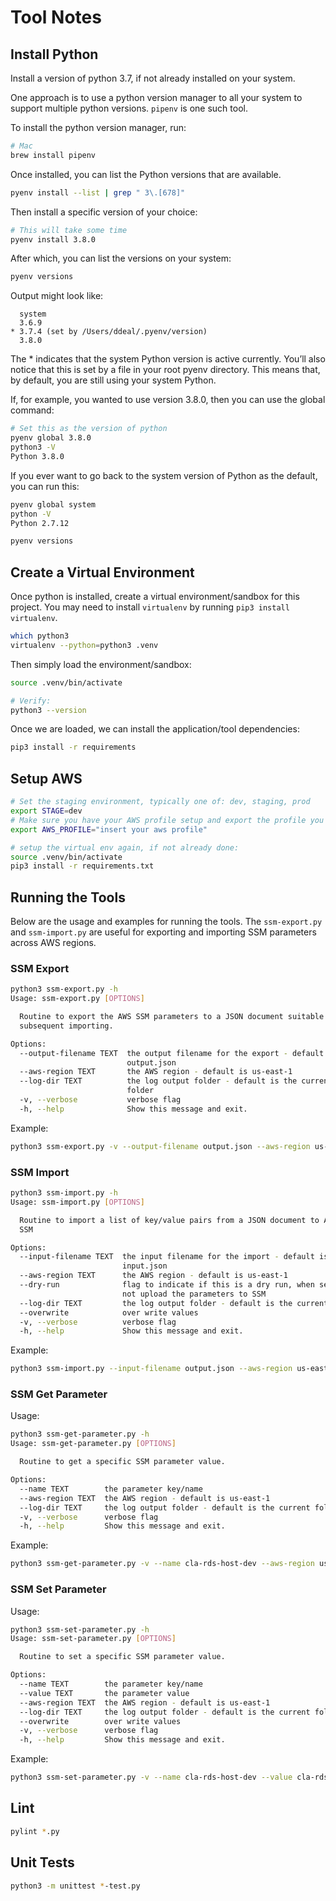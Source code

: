 # Tool Notes

## Install Python

Install a version of python 3.7, if not already installed on your system.

One approach is to use a python version manager to all your system to support
multiple python versions. `pipenv` is one such tool.

To install the python version manager, run:

```bash
# Mac
brew install pipenv
```

Once installed, you can list the  Python versions that are available.

```bash
pyenv install --list | grep " 3\.[678]"
```

Then install a specific version of your choice:

```bash
# This will take some time
pyenv install 3.8.0
```

After which, you can list the versions on your system:

```bash
pyenv versions
```

Output might look like:

```code
  system
  3.6.9
* 3.7.4 (set by /Users/ddeal/.pyenv/version)
  3.8.0
```

The * indicates that the system Python version is active currently. You’ll also
notice that this is set by a file in your root pyenv directory. This means that,
by default, you are still using your system Python.

If, for example, you wanted to use version 3.8.0, then you can use the global
command:

```bash
# Set this as the version of python
pyenv global 3.8.0
python3 -V
Python 3.8.0
```

If you ever want to go back to the system version of Python as the default, you
can run this:

```bash
pyenv global system
python -V
Python 2.7.12

pyenv versions
```

## Create a Virtual Environment

Once python is installed, create a virtual environment/sandbox for this project.
You may need to install `virtualenv` by running `pip3 install virtualenv`.

```bash
which python3
virtualenv --python=python3 .venv
```

Then simply load the environment/sandbox:

```bash
source .venv/bin/activate

# Verify:
python3 --version
```

Once we are loaded, we can install the application/tool dependencies:

```bash
pip3 install -r requirements
```

## Setup AWS

```bash
# Set the staging environment, typically one of: dev, staging, prod
export STAGE=dev
# Make sure you have your AWS profile setup and export the profile you want to use
export AWS_PROFILE="insert your aws profile"

# setup the virtual env again, if not already done:
source .venv/bin/activate
pip3 install -r requirements.txt
```

## Running the Tools

Below are the usage and examples for running the tools. The `ssm-export.py` and
`ssm-import.py` are useful for exporting and importing SSM parameters across
AWS regions.

### SSM Export

```bash
python3 ssm-export.py -h
Usage: ssm-export.py [OPTIONS]

  Routine to export the AWS SSM parameters to a JSON document suitable for
  subsequent importing.

Options:
  --output-filename TEXT  the output filename for the export - default is
                          output.json
  --aws-region TEXT       the AWS region - default is us-east-1
  --log-dir TEXT          the log output folder - default is the current
                          folder
  -v, --verbose           verbose flag
  -h, --help              Show this message and exit.
```

Example:

```bash
python3 ssm-export.py -v --output-filename output.json --aws-region us-east-1
```

### SSM Import

```bash
python3 ssm-import.py -h
Usage: ssm-import.py [OPTIONS]

  Routine to import a list of key/value pairs from a JSON document to AWS
  SSM

Options:
  --input-filename TEXT  the input filename for the import - default is
                         input.json
  --aws-region TEXT      the AWS region - default is us-east-1
  --dry-run              flag to indicate if this is a dry run, when set would
                         not upload the parameters to SSM
  --log-dir TEXT         the log output folder - default is the current folder
  --overwrite            over write values
  -v, --verbose          verbose flag
  -h, --help             Show this message and exit.
```

Example:

```bash
python3 ssm-import.py --input-filename output.json --aws-region us-east-2 -v
```

### SSM Get Parameter

Usage:

```bash
python3 ssm-get-parameter.py -h                                               
Usage: ssm-get-parameter.py [OPTIONS]

  Routine to get a specific SSM parameter value.

Options:
  --name TEXT        the parameter key/name
  --aws-region TEXT  the AWS region - default is us-east-1
  --log-dir TEXT     the log output folder - default is the current folder
  -v, --verbose      verbose flag
  -h, --help         Show this message and exit.
```

Example:

```bash
python3 ssm-get-parameter.py -v --name cla-rds-host-dev --aws-region us-east-2
```

### SSM Set Parameter

Usage:

```bash
python3 ssm-set-parameter.py -h
Usage: ssm-set-parameter.py [OPTIONS]

  Routine to set a specific SSM parameter value.

Options:
  --name TEXT        the parameter key/name
  --value TEXT       the parameter value
  --aws-region TEXT  the AWS region - default is us-east-1
  --log-dir TEXT     the log output folder - default is the current folder
  --overwrite        over write values
  -v, --verbose      verbose flag
  -h, --help         Show this message and exit.
```

Example:

```bash
python3 ssm-set-parameter.py -v --name cla-rds-host-dev --value cla-rds-cluster-dev.cluster-abcabcabcab.us-east-2.rds.amazonaws.com --aws-region us-east-2 --overwrite
```

## Lint

```bash
pylint *.py
```

## Unit Tests

```bash
python3 -m unittest *-test.py
```
